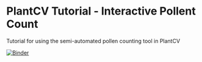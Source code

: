 # PlantCV Tutorial - Interactive Pollent Count

Tutorial for using the semi-automated pollen counting tool in PlantCV

[![Binder](https://mybinder.org/badge_logo.svg)](https://mybinder.org/v2/gh/danforthcenter/plantcv-tutorial-interactive-pollent-count/HEAD)
